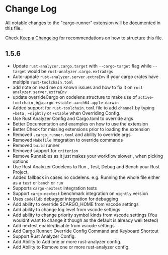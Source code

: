 # Change Log

All notable changes to the "cargo-runner" extension will be documented in this file.

Check [Keep a Changelog](http://keepachangelog.com/) for recommendations on how to structure this file.

## 1.5.6
- Update `rust-analyzer.cargo.target` with `--cargo-target` flag while `--target` would be `rust-analyzer.cargo.extraArgs`
- Auto-update `rust-analyzer.server.extraEnv` if your cargo crates have multiple `rust-toolchain.toml`
- add note on read me on known issues and how to fix it on `rust-analyzer.server.extraEnv`
- update overrideCargo on codelens structure to make use of `active-toolchain` ,eg.`cargo +stable-aarch64-apple-darwin`
- Added support for `rust-toolchain.toml` file to add `channel` by typing `+beta` , `+nightly` or `+stable` when Overriding Config.
- Use Rust Analyzer Config and Cargo.toml to override args
- Better Documentation and examples on how to use the extension
- Better Check for missing extensions prior to loading the extension
- Removed `.cargo_runner.toml` and ability to override args
- Removed `Makefile` integration to override commands
- Removed `build` runner 
- Removed support for `criterion`
- Remove Runnables as it just makes your workflow slower , when picking options
- Use Rust Analyzer Codelens to Run , Test, Debug and Bench your Rust Project.
- Added fallback in cases no codelens. e.g. Running the whole file either as a `test` or `bench` or `run`
- Supports `cargo-nextest` integration tests
- Support `cargo-nextest` benchmark integration on `nightly` version
- Uses `codelldb` debugger integration for debugging
- Add ability to override $CARGO_HOME from vscode settings
- Add ability to change log level from vscode settings
- Add ability to change priority symbol kinds from vscode settings (You wouldnt want to change it though as the default is already well tested)
- Add nextest enable/disable from vscode settings
- Add Cargo Runner: Override Config Command and Keyboard Shortcut
- Support Rust Analyzer Config.
- Add Ability to Add one or more rust-analyzer config.
- Add Ability to Remove one or more rust-analyzer config.